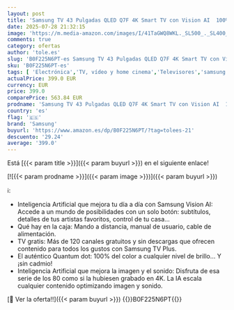 ```yaml
---
layout: post
title: 'Samsung TV 43 Pulgadas QLED Q7F 4K Smart TV con Vision AI  100% Volumen de Color Quantum Dot y más de 500 Canales TV Plus'
date: 2025-07-28 21:32:15
image: 'https://m.media-amazon.com/images/I/41TaGWQ8WKL._SL500_._SL400_.jpg'
comments: true
category: ofertas
author: 'tole.es'
slug: 'B0F225N6PT-es Samsung TV 43 Pulgadas QLED Q7F 4K Smart TV con Vision AI...'
sku: 'B0F225N6PT-es'
tags: [ 'Electrónica','TV, vídeo y home cinema','Televisores','samsung','smart','tv','🇪🇸', ]
actualPrice: 399.0 EUR
currency: EUR
price: 399.0
comparePrice: 563.84 EUR
prodname: 'Samsung TV 43 Pulgadas QLED Q7F 4K Smart TV con Vision AI  100% Volumen de Color Quantum Dot y más de 500 Canales TV Plus'
country: 'es'
flag: '🇪🇸'
brand: 'Samsung'
buyurl: 'https://www.amazon.es/dp/B0F225N6PT/?tag=tolees-21'
descuento: '29.24'
average: '399.0'
---
```


Está [{{< param title >}}]({{< param buyurl >}}) en el siguiente enlace!

[![{{< param prodname >}}]({{< param image >}})]({{< param buyurl >}})

ℹ️:

- Inteligencia Artificial que mejora tu día a día con Samsung Vision AI: Accede a un mundo de posibilidades con un solo botón: subtítulos, detalles de tus artistas favoritos, control de tu casa…
- Qué hay en la caja: Mando a distancia, manual de usuario, cable de alimentación.
- TV gratis: Más de 120 canales gratuitos y sin descargas que ofrecen contenido para todos los gustos con Samsung TV Plus.
- El auténtico Quantum dot: 100% del color a cualquier nivel de brillo… Y ¡sin cadmio!
- Inteligencia Artificial que mejora la imagen y el sonido: Disfruta de esa serie de los 80 como si la hubiesen grabado en 4K. La IA escala cualquier contenido optimizando imagen y sonido.

[🛒 Ver la oferta!!]({{< param buyurl >}})
{{<world>}}B0F225N6PT{{</world>}}
